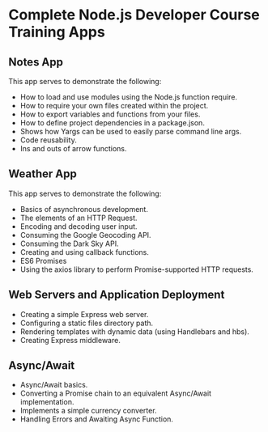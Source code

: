 # Complete Node.js Developer Course Training Apps

## Notes App

This app serves to demonstrate the following:

-   How to load and use modules using the Node.js function require.
-   How to require your own files created within the project.
-   How to export variables and functions from your files.
-   How to define project dependencies in a package.json.
-   Shows how Yargs can be used to easily parse command line args.
-   Code reusability.
-   Ins and outs of arrow functions.

## Weather App

This app serves to demonstrate the following:

-   Basics of asynchronous development.
-   The elements of an HTTP Request.
-   Encoding and decoding user input.
-   Consuming the Google Geocoding API.
-   Consuming the Dark Sky API.
-   Creating and using callback functions.
-   ES6 Promises
-   Using the axios library to perform Promise-supported HTTP requests.

## Web Servers and Application Deployment

-   Creating a simple Express web server.
-   Configuring a static files directory path.
-   Rendering templates with dynamic data (using Handlebars and hbs).
-   Creating Express middleware.

## Async/Await

-   Async/Await basics.
-   Converting a Promise chain to an equivalent Async/Await implementation.
-   Implements a simple currency converter.
-   Handling Errors and Awaiting Async Function.
